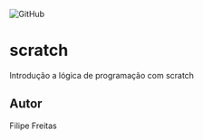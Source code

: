 ![GitHub](https://img.shields.io/github/license/evfillipe/scratch?style=flat-square)
# scratch
Introdução a lógica de programação com scratch
## Autor
Filipe Freitas
